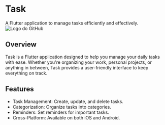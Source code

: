 # Task

A Flutter application to manage tasks efficiently and effectively.   ![Logo do GitHub](https://github.githubassets.com/images/modules/logos_page/GitHub-Mark.png)

## Overview

Task is a Flutter application designed to help you manage your daily tasks with ease. Whether you're organizing your work, personal projects, or anything in between, Task provides a user-friendly interface to keep everything on track.

## Features

- Task Management: Create, update, and delete tasks.
- Categorization: Organize tasks into categories.
- Reminders: Set reminders for important tasks.
- Cross-Platform: Available on both iOS and Android.
